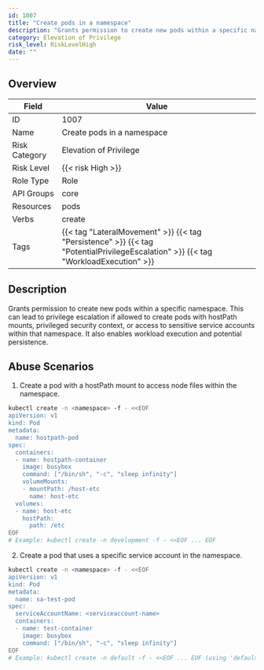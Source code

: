 ```yaml
---
id: 1007
title: "Create pods in a namespace"
description: "Grants permission to create new pods within a specific namespace. This can lead to privilege escalation if allowed to create pods with hostPath mounts, privileged security context, or access to sensitive service accounts within that namespace. It also enables workload execution and potential persistence."
category: Elevation of Privilege
risk_level: RiskLevelHigh
date: ""
---
```


## Overview

| Field         | Value                                                                                                                              |
| ------------- | ---------------------------------------------------------------------------------------------------------------------------------- |
| ID            | 1007                                                                                                                               |
| Name          | Create pods in a namespace                                                                                                         |
| Risk Category | Elevation of Privilege                                                                                                             |
| Risk Level    | {{< risk High >}}                                                                                                                  |
| Role Type     | Role                                                                                                                               |
| API Groups    | core                                                                                                                               |
| Resources     | pods                                                                                                                               |
| Verbs         | create                                                                                                                             |
| Tags          | {{< tag "LateralMovement" >}} {{< tag "Persistence" >}} {{< tag "PotentialPrivilegeEscalation" >}} {{< tag "WorkloadExecution" >}} |

## Description

Grants permission to create new pods within a specific namespace. This can lead to privilege escalation if allowed to create pods with hostPath mounts, privileged security context, or access to sensitive service accounts within that namespace. It also enables workload execution and potential persistence.

## Abuse Scenarios

1. Create a pod with a hostPath mount to access node files within the namespace.

```bash {copy=true}
kubectl create -n <namespace> -f - <<EOF
apiVersion: v1
kind: Pod
metadata:
  name: hostpath-pod
spec:
  containers:
  - name: hostpath-container
    image: busybox
    command: ["/bin/sh", "-c", "sleep infinity"]
    volumeMounts:
    - mountPath: /host-etc
      name: host-etc
  volumes:
  - name: host-etc
    hostPath:
      path: /etc
EOF
# Example: kubectl create -n development -f - <<EOF ... EOF

```

2. Create a pod that uses a specific service account in the namespace.

```bash {copy=true}
kubectl create -n <namespace> -f - <<EOF
apiVersion: v1
kind: Pod
metadata:
  name: sa-test-pod
spec:
  serviceAccountName: <serviceaccount-name>
  containers:
  - name: test-container
    image: busybox
    command: ["/bin/sh", "-c", "sleep infinity"]
EOF
# Example: kubectl create -n default -f - <<EOF ... EOF (using 'default' SA)

```
